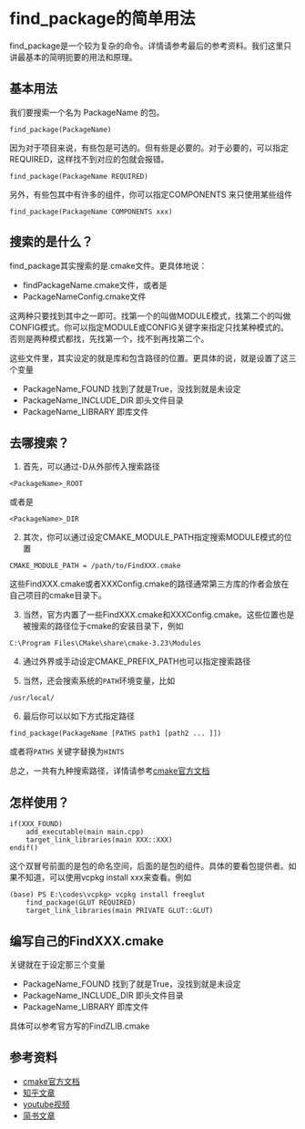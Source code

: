 
# find_package的简单用法

find_package是一个较为复杂的命令。详情请参考最后的参考资料。我们这里只讲最基本的简明扼要的用法和原理。

## 基本用法

我们要搜索一个名为 PackageName 的包。
```
find_package(PackageName)
```


因为对于项目来说，有些包是可选的。但有些是必要的。对于必要的，可以指定REQUIRED，这样找不到对应的包就会报错。

```
find_package(PackageName REQUIRED)
```



另外，有些包其中有许多的组件，你可以指定COMPONENTS 来只使用某些组件
```
find_package(PackageName COMPONENTS xxx)
```

## 搜索的是什么？
find_package其实搜索的是.cmake文件。更具体地说：
- findPackageName.cmake文件，或者是
- PackageNameConfig.cmake文件

这两种只要找到其中之一即可。找第一个的叫做MODULE模式，找第二个的叫做CONFIG模式。你可以指定MODULE或CONFIG关键字来指定只找某种模式的。否则是两种模式都找，先找第一个，找不到再找第二个。


这些文件里，其实设定的就是库和包含路径的位置。更具体的说，就是设置了这三个变量

- PackageName_FOUND 找到了就是True，没找到就是未设定
- PackageName_INCLUDE_DIR 即头文件目录
- PackageName_LIBRARY 即库文件



## 去哪搜索？
1. 首先，可以通过-D从外部传入搜索路径
```
<PackageName>_ROOT
```
或者是
```
<PackageName>_DIR
```

2. 其次，你可以通过设定CMAKE_MODULE_PATH指定搜索MODULE模式的位置

```
CMAKE_MODULE_PATH = /path/to/FindXXX.cmake
```

这些FindXXX.cmake或者XXXConfig.cmake的路径通常第三方库的作者会放在自己项目的cmake目录下。

3. 当然，官方内置了一些FindXXX.cmake和XXXConfig.cmake。这些位置也是被搜索的路径位于cmake的安装目录下，例如
```
C:\Program Files\CMake\share\cmake-3.23\Modules
```

4. 通过外界或手动设定CMAKE_PREFIX_PATH也可以指定搜索路径


5. 当然，还会搜索系统的`PATH`环境变量，比如

```
/usr/local/
```


6. 最后你可以以如下方式指定路径

```
find_package(PackageName [PATHS path1 [path2 ... ]])
```
或者将`PATHS` 关键字替换为`HINTS`


总之，一共有九种搜索路径，详情请参考[cmake官方文档](https://cmake.org/cmake/help/latest/command/find_package.html)


## 怎样使用？

```
if(XXX_FOUND)
    add_executable(main main.cpp)
    target_link_libraries(main XXX::XXX)
endif()
```

这个双冒号前面的是包的命名空间，后面的是包的组件。具体的要看包提供者。如果不知道，可以使用vcpkg install xxx来查看。例如

```
(base) PS E:\codes\vcpkg> vcpkg install freeglut
    find_package(GLUT REQUIRED)
    target_link_libraries(main PRIVATE GLUT::GLUT)
```



## 编写自己的FindXXX.cmake
关键就在于设定那三个变量
- PackageName_FOUND 找到了就是True，没找到就是未设定
- PackageName_INCLUDE_DIR 即头文件目录
- PackageName_LIBRARY 即库文件

具体可以参考官方写的FindZLIB.cmake

## 参考资料

- [cmake官方文档](https://cmake.org/cmake/help/latest/command/find_package.html)
- [知乎文章](https://zhuanlan.zhihu.com/p/97369704)
- [youtube视频](https://www.youtube.com/watch?v=wAh2n_UWgyw)
- [简书文章](https://www.jianshu.com/p/46e9b8a6cb6a)


